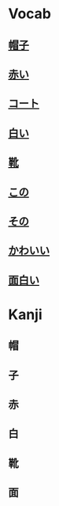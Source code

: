 # Vocab
## [帽子](../../Vocabulary/帽子.md)
## [赤い](../../Vocabulary/赤い.md)
## [コート](../../Vocabulary/コート.md)
## [白い](../../Vocabulary/白い.md)
## [靴](Nouns/靴)
## [この](../../Vocabulary/この.md)
## [その](../../Vocabulary/その.md)
## [かわいい](../../Vocabulary/かわいい.md)
## [面白い](../../Vocabulary/面白い.md)


# Kanji
## 帽
## 子
## 赤
## 白
## 靴
## 面